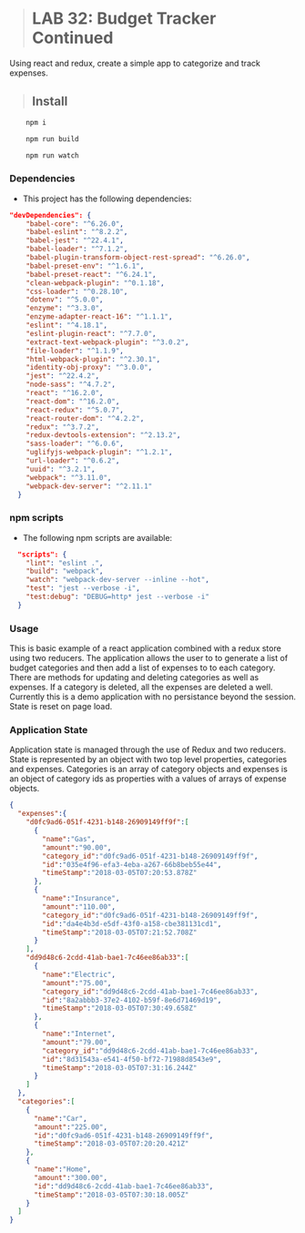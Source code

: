 ># LAB 32: Budget Tracker Continued

Using react and redux, create a simple app to categorize and track expenses.

>## Install

```BASH
    npm i
```


```BASH
    npm run build
```

```BASH
    npm run watch
```


### Dependencies 

- This project has the following dependencies:

```JSON
"devDependencies": {
    "babel-core": "^6.26.0",
    "babel-eslint": "^8.2.2",
    "babel-jest": "^22.4.1",
    "babel-loader": "^7.1.2",
    "babel-plugin-transform-object-rest-spread": "^6.26.0",
    "babel-preset-env": "^1.6.1",
    "babel-preset-react": "^6.24.1",
    "clean-webpack-plugin": "^0.1.18",
    "css-loader": "^0.28.10",
    "dotenv": "^5.0.0",
    "enzyme": "^3.3.0",
    "enzyme-adapter-react-16": "^1.1.1",
    "eslint": "^4.18.1",
    "eslint-plugin-react": "^7.7.0",
    "extract-text-webpack-plugin": "^3.0.2",
    "file-loader": "^1.1.9",
    "html-webpack-plugin": "^2.30.1",
    "identity-obj-proxy": "^3.0.0",
    "jest": "^22.4.2",
    "node-sass": "^4.7.2",
    "react": "^16.2.0",
    "react-dom": "^16.2.0",
    "react-redux": "^5.0.7",
    "react-router-dom": "^4.2.2",
    "redux": "^3.7.2",
    "redux-devtools-extension": "^2.13.2",
    "sass-loader": "^6.0.6",
    "uglifyjs-webpack-plugin": "^1.2.1",
    "url-loader": "^0.6.2",
    "uuid": "^3.2.1",
    "webpack": "^3.11.0",
    "webpack-dev-server": "^2.11.1"
  }
```

### npm scripts

- The following npm scripts are available:

```JSON
  "scripts": {
    "lint": "eslint .",
    "build": "webpack",
    "watch": "webpack-dev-server --inline --hot",
    "test": "jest --verbose -i",
    "test:debug": "DEBUG=http* jest --verbose -i"
  }
```

### Usage

This is basic example of a react application combined with a redux store using two reducers.  The application allows the user to to generate a list of budget categories and then add a list of expenses to to each category.  There are methods for updating and deleting categories as well as expenses.  If a category is deleted, all the expenses are deleted a well.  Currently this is a demo application with no persistance beyond the session.  State is reset on page load.

### Application State

Application state is managed through the use of Redux and two reducers.  State is represented by an object with two top level properties, categories and expenses.  Categories is an array of category objects and expenses is an object of category ids as properties with a values of arrays of expense objects.

```JSON
{
  "expenses":{
    "d0fc9ad6-051f-4231-b148-26909149ff9f":[
      {
        "name":"Gas",
        "amount":"90.00",
        "category_id":"d0fc9ad6-051f-4231-b148-26909149ff9f",
        "id":"035e4f96-efa3-4eba-a267-66b8beb55e44",
        "timeStamp":"2018-03-05T07:20:53.878Z"
      },
      {
        "name":"Insurance",
        "amount":"110.00",
        "category_id":"d0fc9ad6-051f-4231-b148-26909149ff9f",
        "id":"da4e4b3d-e5df-43f0-a158-cbe381131cd1",
        "timeStamp":"2018-03-05T07:21:52.708Z"
      }
    ],
    "dd9d48c6-2cdd-41ab-bae1-7c46ee86ab33":[
      {
        "name":"Electric",
        "amount":"75.00",
        "category_id":"dd9d48c6-2cdd-41ab-bae1-7c46ee86ab33",
        "id":"8a2abbb3-37e2-4102-b59f-8e6d71469d19",
        "timeStamp":"2018-03-05T07:30:49.658Z"
      },
      {
        "name":"Internet",
        "amount":"79.00",
        "category_id":"dd9d48c6-2cdd-41ab-bae1-7c46ee86ab33",
        "id":"8d31543a-e541-4f50-bf72-71988d8543e9",
        "timeStamp":"2018-03-05T07:31:16.244Z"
      }
    ]
  },
  "categories":[
    {
      "name":"Car",
      "amount":"225.00",
      "id":"d0fc9ad6-051f-4231-b148-26909149ff9f",
      "timeStamp":"2018-03-05T07:20:20.421Z"
    },
    {
      "name":"Home",
      "amount":"300.00",
      "id":"dd9d48c6-2cdd-41ab-bae1-7c46ee86ab33",
      "timeStamp":"2018-03-05T07:30:18.005Z"
    }
  ]
}
```
